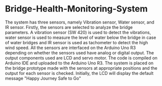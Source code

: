 # Bridge-Health-Monitoring-System

The system has three sensors, namely Vibration sensor, Water sensor, and IR sensor. Firstly, the sensors are selected to analyze the bridge parameters. A vibration sensor (SW 420) is used to detect the vibrations, water sensor is used to measure the level of water below the bridge in case of water bridges and IR sensor is used as tachometer to detect the high wind speed. All the sensors are interfaced on the Arduino Uno R3 depending on whether the sensors used have analog or digital output. The output components used are LCD and servo motor. The
code is compiled on Arduino IDE and uploaded to the Arduino Uno R3. The system is placed on the bridge prototype made with the sensors at appropriate positions and the output for each
sensor is checked. Initially, the LCD will display the default message "Happy Journey Safe to Go"
